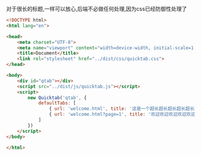 
对于很长的标题,一样可以放心,后端不必做任何处理,因为css已经防御性处理了

```html
<!DOCTYPE html>
<html lang="en">

<head>
    <meta charset="UTF-8">
    <meta name="viewport" content="width=device-width, initial-scale=1.0">
    <title>Document</title>
    <link rel="stylesheet" href="../dist/css/quicktab.css">
</head>

<body>
    <div id="qtab"></div>
    <script src="../dist/js/quicktab.js"></script>
    <script>
        new Quicktab('qtab', {
            defaultTabs: [
                { url: 'welcome.html', title: '这是一个超长超长超长超长超长超长的标题哦' },
                { url: 'welcome.html?page=1', title: '欢迎欢迎欢迎欢迎欢迎欢迎你呀' },
            ]
        })
    </script>
</body>

</html>
```

<ShowCase text="Run" src="demo/tab-longTitle.html"/>